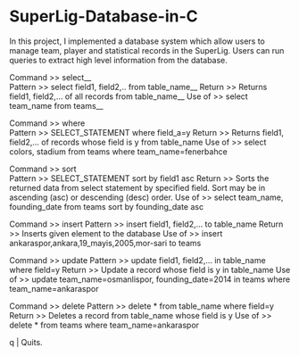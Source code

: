 # SuperLig-Database-in-C
In this project, I implemented a database system which allow users to manage team, player and statistical records in the SuperLig. Users can run queries to extract high level information from the database.

Command >> select__ 	
Pattern >> select field1, field2,.. from table_name__
Return  >> Returns field1, field2,… of all records from table_name__ 
Use of  >> select team_name from teams__

Command >> where 	
Pattern >> SELECT_STATEMENT where field_a=y 
Return  >> Returns field1, field2,… of records whose field is y from table_name
Use of  >> select colors, stadium from teams where team_name=fenerbahce 

Command >> sort 	
Pattern >> SELECT_STATEMENT sort by field1 asc
Return  >> Sorts the returned data from select statement by specified field. Sort may be in ascending (asc) or descending (desc) order. Use of  >> select team_name, founding_date from teams sort by founding_date asc 

Command >> insert
Pattern >> insert field1, field2,… to table_name
Return  >> Inserts given element to the database
Use of  >> insert ankaraspor,ankara,19_mayis,2005,mor-sari to teams

Command >> update
Pattern >> update field1, field2,… in table_name where field=y
Return  >> Update a record whose field is y in table_name
Use of  >> update team_name=osmanlispor, founding_date=2014 in teams where team_name=ankaraspor

Command >> delete
Pattern >> delete * from table_name where field=y
Return  >> Deletes a record from table_name whose field is y
Use of  >> delete * from teams where team_name=ankaraspor

q | Quits.



